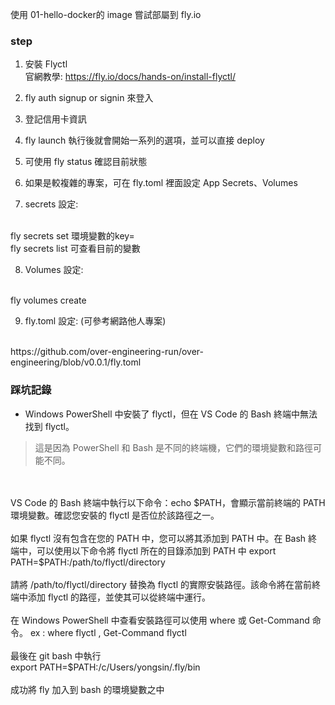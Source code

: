 使用 01-hello-docker的 image 嘗試部屬到 fly.io

### step
1. 安裝 Flyctl <br>
官網教學: https://fly.io/docs/hands-on/install-flyctl/

2. fly auth signup or signin 來登入

3. 登記信用卡資訊

4. fly launch 執行後就會開始一系列的選項，並可以直接 deploy

5. 可使用 fly status 確認目前狀態

6. 如果是較複雜的專案，可在 fly.toml 裡面設定 App Secrets、Volumes

7. secrets 設定: 
<br>
fly secrets set 環境變數的key=<value>
<br>
fly secrets list 可查看目前的變數

8. Volumes 設定:
<br>
fly volumes create <volume-name>

9. fly.toml 設定: (可參考網路他人專案)
<br>
https://github.com/over-engineering-run/over-engineering/blob/v0.0.1/fly.toml


### 踩坑記錄
+ Windows PowerShell 中安裝了 flyctl，但在 VS Code 的 Bash 終端中無法找到 flyctl。
> 這是因為 PowerShell 和 Bash 是不同的終端機，它們的環境變數和路徑可能不同。
<br>
<br>
VS Code 的 Bash 終端中執行以下命令：echo $PATH，會顯示當前終端的 PATH 環境變數。確認您安裝的 flyctl 是否位於該路徑之一。
<br>
<br>
如果 flyctl 沒有包含在您的 PATH 中，您可以將其添加到 PATH 中。在 Bash 終端中，可以使用以下命令將 flyctl 所在的目錄添加到 PATH 中 export PATH=$PATH:/path/to/flyctl/directory
<br>
<br>
請將 /path/to/flyctl/directory 替換為 flyctl 的實際安裝路徑。該命令將在當前終端中添加 flyctl 的路徑，並使其可以從終端中運行。
<br>
<br>
在 Windows PowerShell 中查看安裝路徑可以使用 where 或 Get-Command 命令。 ex : where flyctl , Get-Command flyctl
<br>
<br>
最後在 git bash 中執行
<br>
export PATH=$PATH:/c/Users/yongsin/.fly/bin
<br>
<br>
成功將 fly 加入到 bash 的環境變數之中




